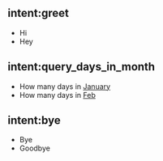 ## intent:greet
- Hi
- Hey

## intent:query_days_in_month
- How many days in [January](month)
- How many days in [Feb](month)

## intent:bye
- Bye
- Goodbye